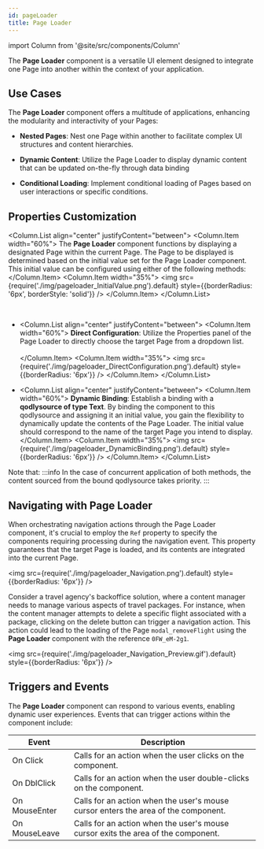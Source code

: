 ```yaml
---
id: pageLoader
title: Page Loader
---
```

import Column from '@site/src/components/Column'

The **Page Loader** component is a versatile UI element designed to integrate one Page into another within the context of your application.


## Use Cases

The **Page Loader** component offers a multitude of applications, enhancing the modularity and interactivity of your Pages:

- **Nested Pages**: Nest one Page within another to facilitate complex UI structures and content hierarchies.

- **Dynamic Content**: Utilize the Page Loader to display dynamic content that can be updated on-the-fly through data binding

- **Conditional Loading**: Implement conditional loading of Pages based on user interactions or specific conditions.


## Properties Customization

<Column.List align="center" justifyContent="between">
    <Column.Item width="60%">
        The <strong>Page Loader</strong> component functions by displaying a designated Page within the current Page. The Page to be displayed is determined based on the initial value set for the Page Loader component. This initial value can be configured using either of the following methods:
    </Column.Item>
    <Column.Item width="35%">
        <img src={require('./img/pageloader_InitialValue.png').default} style={{borderRadius: '6px', borderStyle: 'solid'}} />
    </Column.Item>
</Column.List>

<br/>

- <Column.List align="center" justifyContent="between">
    <Column.Item width="60%">
        <strong>Direct Configuration</strong>: Utilize the Properties panel of the Page Loader to directly choose the target Page from a dropdown list.<br/><br/>
    </Column.Item>
    <Column.Item width="35%">
        <img src={require('./img/pageloader_DirectConfiguration.png').default} style={{borderRadius: '6px'}} />
    </Column.Item>
</Column.List>

- <Column.List align="center" justifyContent="between">
    <Column.Item width="60%">
        <strong>Dynamic Binding</strong>: Establish a binding with a <strong>qodlysource of type Text</strong>. By binding the component to this qodlysource and assigning it an initial value, you gain the flexibility to dynamically update the contents of the Page Loader. The initial value should correspond to the name of the target Page you intend to display. 
    </Column.Item>
    <Column.Item width="35%">
        <img src={require('./img/pageloader_DynamicBinding.png').default} style={{borderRadius: '6px'}} />
    </Column.Item>
</Column.List>

 
Note that:
:::info 
In the case of concurrent application of both methods, the content sourced from the bound qodlysource takes priority.
:::

## Navigating with Page Loader

When orchestrating navigation actions through the Page Loader component, it's crucial to employ the `Ref` property to specify the components requiring processing during the navigation event. This property guarantees that the target Page is loaded, and its contents are integrated into the current Page.

<img src={require('./img/pageloader_Navigation.png').default} style={{borderRadius: '6px'}} />

Consider a travel agency's backoffice solution, where a content manager needs to manage various aspects of travel packages. For instance, when the content manager attempts to delete a specific flight associated with a package, clicking on the delete button can trigger a navigation action. This action could lead to the loading of the Page `modal_removeFlight` using the **Page Loader** component with the reference `0FW_eM-2g1`.

<img src={require('./img/pageloader_Navigation_Preview.gif').default} style={{borderRadius: '6px'}} />

## Triggers and Events

The **Page Loader** component can respond to various events, enabling dynamic user experiences. Events that can trigger actions within the component include:

|Event|Description|
|---|---|
|On Click| Calls for an action when the user clicks on the component. |
|On DblClick| Calls for an action when the user double-clicks on the component. |
|On MouseEnter| Calls for an action when the user's mouse cursor enters the area of the component.|
|On MouseLeave| Calls for an action when the user's mouse cursor exits the area of the component.|
